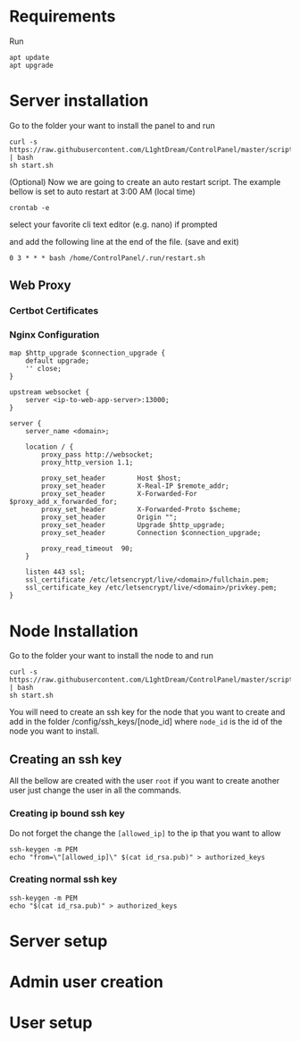 # Requirements

Run

```shell
apt update
apt upgrade
```

# Server installation

Go to the folder your want to install the panel to and run

```shell
curl -s https://raw.githubusercontent.com/L1ghtDream/ControlPanel/master/scripts/web_install.sh | bash
sh start.sh
```

(Optional)
Now we are going to create an auto restart script. The example bellow is set to auto restart at 3:00 AM (local time)
```shell
crontab -e
```

select your favorite cli text editor (e.g. nano) if prompted

and add the following line at the end of the file. (save and exit)
```shell
0 3 * * * bash /home/ControlPanel/.run/restart.sh
```

## Web Proxy

### Certbot Certificates

### Nginx Configuration
```nginx
map $http_upgrade $connection_upgrade {
    default upgrade;
    '' close;
}

upstream websocket {
    server <ip-to-web-app-server>:13000;
}

server {
    server_name <domain>;

    location / {
        proxy_pass http://websocket;   
        proxy_http_version 1.1;
	    
        proxy_set_header        Host $host;
        proxy_set_header        X-Real-IP $remote_addr;
        proxy_set_header        X-Forwarded-For $proxy_add_x_forwarded_for;
        proxy_set_header        X-Forwarded-Proto $scheme;
        proxy_set_header        Origin "";
        proxy_set_header        Upgrade $http_upgrade;  
	    proxy_set_header        Connection $connection_upgrade;

        proxy_read_timeout  90;
    }

    listen 443 ssl;
    ssl_certificate /etc/letsencrypt/live/<domain>/fullchain.pem;
    ssl_certificate_key /etc/letsencrypt/live/<domain>/privkey.pem;
}

```

# Node Installation

Go to the folder your want to install the node to and run

```shell
curl -s https://raw.githubusercontent.com/L1ghtDream/ControlPanel/master/scripts/node_install.sh | bash
sh start.sh
```

You will need to create an ssh key for the node that you want to create and add in the folder /config/ssh_keys/[node_id]
where `node_id` is the id of the node you want to install.

## Creating an ssh key

All the bellow are created with the user `root` if you want to create another user just change the user in all the
commands.

### Creating ip bound ssh key

Do not forget the change the `[allowed_ip]` to the ip that you want to allow

```shell
ssh-keygen -m PEM
echo "from=\"[allowed_ip]\" $(cat id_rsa.pub)" > authorized_keys
```

### Creating normal ssh key

```shell
ssh-keygen -m PEM
echo "$(cat id_rsa.pub)" > authorized_keys
```

# Server setup

# Admin user creation

# User setup

